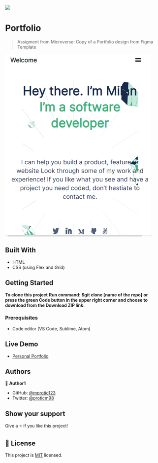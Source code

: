 ![](https://img.shields.io/badge/Microverse-blueviolet)

# Portfolio

> Assigment from Microverse: Copy of a Portfolio design from Figma Template

![screenshot](./app_screenshot.png)

## Built With

- HTML
- CSS (using Flex and Grid)

## Getting Started

**To clone this project**
**Run command: $git clone [name of the repo]**
**or press the green Code button in the upper right corner and choose to download from the Download ZIP link.**

### Prerequisites

- Code editor (VS Code, Sublime, Atom)

## Live Demo
- [Personal Portfolio](https://mprotic123.github.io)

## Authors

👤 **Author1**

- GitHub: [@mprotic123](https://github.com/mprotic123)
- Twitter: [@proticm98](https://twitter.com/proticm98)

## Show your support

Give a ⭐️ if you like this project!

## 📝 License

This project is [MIT](./MIT.md) licensed.
